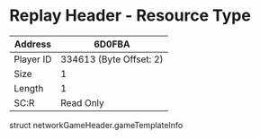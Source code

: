 #  Replay Header - Resource Type
Address   | 6D0FBA
----------|-------------
Player ID | 334613 (Byte Offset: 2)
Size 	  | 1
Length 	  | 1
SC:R      | Read Only

struct networkGameHeader.gameTemplateInfo

